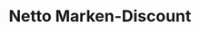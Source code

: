 ---
title: "Netto Marken-Discount"
url: /oelsnitz-erzgeb/netto-marken-discount/
shop: Supermarkt
---